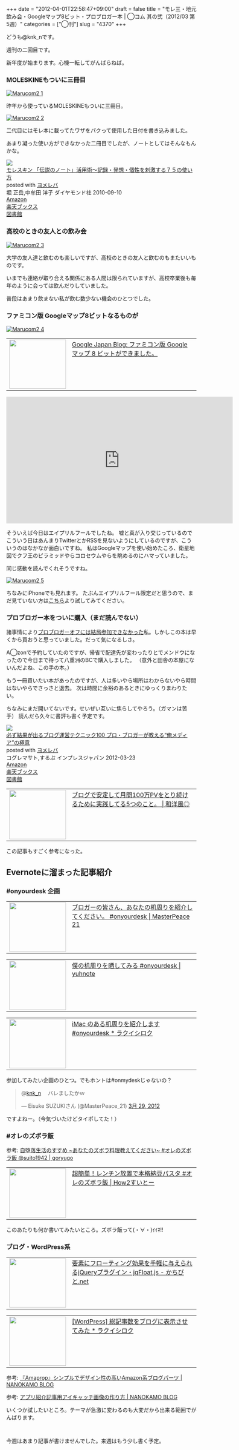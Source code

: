 +++
date = "2012-04-01T22:58:47+09:00"
draft = false
title = "モレ三・地元飲み会・Googleマップ8ビット・プロブロガー本 | ◯コム 其の弐（2012/03 第5週）"
categories = ["◯刊"]
slug = "4370"
+++

どうも@knk_nです。

週刊の二回目です。

新年度が始まります。心機一転してがんばらねば。<!--more--><h3>MOLESKINEもついに三冊目</h3>

<div class="center"><a href="http://knk-n.com/images/2012/04/marucom2_1.jpg" title="Marucom2 1" target="_blank"><img src="http://knk-n.com/images/2012/04/marucom2_1.jpg" alt="Marucom2 1" title="marucom2_1.jpg" /></a></div>

昨年から使っているMOLESKINEもついに三冊目。

<div class="center"><a href="http://knk-n.com/images/2012/04/marucom2_2.jpg" title="Marucom2 2" target="_blank"><img src="http://knk-n.com/images/2012/04/marucom2_2.jpg" alt="Marucom2 2" title="marucom2_2.jpg" /></a></div>

二代目にはモレ本に載ってたワザをパクって使用した日付を書き込みました。

あまり凝った使い方ができなかった二冊目でしたが、ノートとしてはそんなもんかな。

<div class="booklink-box"><div class="booklink-image"><a href="http://www.amazon.co.jp/exec/obidos/asin/4478013268/knkn-22/" rel="nofollow" target="_blank"><img src="http://ecx.images-amazon.com/images/I/41VgbswUmcL._SL160_.jpg" style="border: none;" /></a></div><div class="booklink-info"><div class="booklink-name"><a href="http://www.amazon.co.jp/exec/obidos/asin/4478013268/knkn-22/" rel="nofollow" target="_blank">モレスキン 「伝説のノート」活用術～記録・発想・個性を刺激する７５の使い方</a><div class="booklink-powered-date">posted with <a href="http://yomereba.com" target="_blank">ヨメレバ</a></div></div><div class="booklink-detail">堀 正岳,中牟田 洋子 ダイヤモンド社 2010-09-10    </div><div class="booklink-link2"><div class="shoplinkamazon"><a href="http://www.amazon.co.jp/exec/obidos/asin/4478013268/knkn-22/" rel="nofollow" target="_blank" title="アマゾン" >Amazon</a></div><div class="shoplinkrakuten"><a href="http://hb.afl.rakuten.co.jp/hgc/0f5dc138.501851a3.0f5dc139.bdbe2eb7/?pc=http%3A%2F%2Fbooks.rakuten.co.jp%2Frb%2F6675569%2F%3Fscid%3Daf_ich_link_urltxt%26m%3Dhttp%3A%2F%2Fm.rakuten.co.jp%2Fev%2Fbook%2F" rel="nofollow" target="_blank" title="楽天ブックス" >楽天ブックス</a></div><div class="shoplinktoshokan"><a href="http://calil.jp/book/4478013268" rel="nofollow" target="_blank" title="図書館" >図書館</a></div></div></div><div class="booklink-footer"></div></div>

<h3>高校のときの友人との飲み会</h3>

<div class="center"><a href="http://knk-n.com/images/2012/04/marucom2_3.jpg" title="Marucom2 3" target="_blank"><img src="http://knk-n.com/images/2012/04/marucom2_3.jpg" alt="Marucom2 3" title="marucom2_3.jpg" /></a></div>

大学の友人達と飲むのも楽しいですが、高校のときの友人と飲むのもまたいいものです。

いまでも連絡が取り合える関係にある人間は限られていますが、高校卒業後も毎年のように会っては飲んだりしていました。

普段はあまり飲まない私が飲む数少ない機会のひとつでした。

<h3>ファミコン版 Googleマップ8ビットなるものが</h3>

<div class="center"><a href="http://knk-n.com/images/2012/04/marucom2_4.jpg" title="Marucom2 4" target="_blank"><img src="http://knk-n.com/images/2012/04/marucom2_4.jpg" alt="Marucom2 4" title="marucom2_4.jpg" /></a></div>

<table width="100%"><td valign="top" width="150"><a href="http://googlejapan.blogspot.jp/2012/04/google-8.html" target="_blank"><img border="0" src="http://capture.heartrails.com/150x130/shadow?http://googlejapan.blogspot.jp/2012/04/google-8.html" alt="" width="150" height="130" /></a></td><td valign="top"><a href="http://googlejapan.blogspot.jp/2012/04/google-8.html" target="_blank">Google Japan Blog: ファミコン版 Google マップ 8 ビットができました。</a><script type="text/javascript">var url="http://googlejapan.blogspot.jp/2012/04/google-8.html";</script><script src="http://api.b.st-hatena.com/entry.count?url=http://googlejapan.blogspot.jp/2012/04/google-8.html&callback=hatebTxt"></script></td></table>

<object width="600" height="335"><param name="movie" value="http://www.youtube.com/v/rznYifPHxDg?version=3&amp;hl=ja_JP"></param><param name="allowFullScreen" value="true"></param><param name="allowscriptaccess" value="always"></param><embed src="http://www.youtube.com/v/rznYifPHxDg?version=3&amp;hl=ja_JP" type="application/x-shockwave-flash" width="600" height="335" allowscriptaccess="always" allowfullscreen="true"></embed></object>

そういえば今日はエイプリルフールでしたね。
嘘と真が入り交じっているのでこういう日はあんまりTwitterとかRSSを見ないようにしているのですが、こういうのはなかなか面白いですね。
私はGoogleマップを使い始めたころ、衛星地図でクフ王のピラミッドやらコロセウムやらを眺めるのにハマっていました。

同じ感動を読んでくれそうですね。

<div class="center"><a href="http://knk-n.com/images/2012/04/marucom2_5.jpg" title="Marucom2 5" target="_blank"><img src="http://knk-n.com/images/2012/04/marucom2_5.jpg" alt="Marucom2 5" title="marucom2_5.jpg" /></a></div>

ちなみにiPhoneでも見れます。
たぶんエイプリルフール限定だと思うので、まだ見ていない方は<a href="http://maps.google.co.jp/maps?t=8&utm_campaign=8bit" target="_blank">こちら</a>より試してみてください。

<h3>プロブロガー本をついに購入（まだ読んでない）</h3>
諸事情により<a href="http://knk-n.com/2012/03/18/marucom_1/" target="_blank">プロブロガーオフには結局参加できなかった</a>私。しかしこの本は早くから買おうと思っていました。だって気になるしさ。

A◯zonで予約していたのですが、帰省で配達先が変わったりとでメンドウになったので今日まで待って八重洲のBCで購入しました。
（意外と田舎の本屋にないんだよね、この手の本。）

もう一冊買いたい本があったのですが、人は多いやら場所はわからないやら時間はないやらでさっさと退去。
次は時間に余裕のあるときにゆっくりまわりたい。

ちなみにまだ開いてないです。せいぜい互いに焦らしてやろう。（ガマンは苦手）
読んだら久々に書評も書く予定です。

<div class="booklink-box"><div class="booklink-image"><a href="http://www.amazon.co.jp/exec/obidos/asin/4844331779/knkn-22/" rel="nofollow" target="_blank"><img src="http://ecx.images-amazon.com/images/I/51qdaAb8M6L._SL160_.jpg" style="border: none;" /></a></div><div class="booklink-info"><div class="booklink-name"><a href="http://www.amazon.co.jp/exec/obidos/asin/4844331779/knkn-22/" rel="nofollow" target="_blank">必ず結果が出るブログ運営テクニック100 プロ・ブロガーが教える“俺メディア”の極意</a><div class="booklink-powered-date">posted with <a href="http://yomereba.com" target="_blank">ヨメレバ</a></div></div><div class="booklink-detail">コグレマサト,するぷ インプレスジャパン 2012-03-23    </div><div class="booklink-link2"><div class="shoplinkamazon"><a href="http://www.amazon.co.jp/exec/obidos/asin/4844331779/knkn-22/" rel="nofollow" target="_blank" title="アマゾン" >Amazon</a></div><div class="shoplinkrakuten"><a href="http://hb.afl.rakuten.co.jp/hgc/0f5dc138.501851a3.0f5dc139.bdbe2eb7/?pc=http%3A%2F%2Fbooks.rakuten.co.jp%2Frb%2F11610899%2F%3Fscid%3Daf_ich_link_urltxt%26m%3Dhttp%3A%2F%2Fm.rakuten.co.jp%2Fev%2Fbook%2F" rel="nofollow" target="_blank" title="楽天ブックス" >楽天ブックス</a></div><div class="shoplinktoshokan"><a href="http://calil.jp/book/4844331779" rel="nofollow" target="_blank" title="図書館" >図書館</a></div></div></div><div class="booklink-footer"></div></div>

<table width="100%"><td valign="top" width="150"><a href="http://wayohoo.com/blog/tips/isloop-earn-access-method.html" target="_blank"><img border="0" src="http://capture.heartrails.com/150x130/shadow?http://wayohoo.com/blog/tips/isloop-earn-access-method.html" alt="" width="150" height="130" /></a></td><td valign="top"><a href="http://wayohoo.com/blog/tips/isloop-earn-access-method.html" target="_blank">ブログで安定して月間100万PVをとり続けるために実践してる5つのこと。 | 和洋風◎</a><script type="text/javascript">var url="http://wayohoo.com/blog/tips/isloop-earn-access-method.html";</script><script src="http://api.b.st-hatena.com/entry.count?url=http://wayohoo.com/blog/tips/isloop-earn-access-method.html&callback=hatebTxt"></script></td></table>
この記事もすごく参考になった。


<h2>Evernoteに溜まった記事紹介</h2>
<h3>#onyourdesk 企画</h3>
<table width="100%"><td valign="top" width="150"><a href="http://masterpeace21.com/6432" target="_blank"><img border="0" src="http://capture.heartrails.com/150x130/shadow?http://masterpeace21.com/6432" alt="" width="150" height="130" /></a></td><td valign="top"><a href="http://masterpeace21.com/6432" target="_blank">ブロガーの皆さん、あなたの机周りを紹介してください。 #onyourdesk | MasterPeace 21</a><script type="text/javascript">var url="http://masterpeace21.com/6432";</script><script src="http://api.b.st-hatena.com/entry.count?url=http://masterpeace21.com/6432&callback=hatebTxt"></script></td></table>
<table width="100%"><td valign="top" width="150"><a href="http://yuhnote.com/2012/03/27/onyourdesk/" target="_blank"><img border="0" src="http://capture.heartrails.com/150x130/shadow?http://yuhnote.com/2012/03/27/onyourdesk/" alt="" width="150" height="130" /></a></td><td valign="top"><a href="http://yuhnote.com/2012/03/27/onyourdesk/" target="_blank">僕の机周りを晒してみる #onyourdesk | yuhnote</a><script type="text/javascript">var url="http://yuhnote.com/2012/03/27/onyourdesk/";</script><script src="http://api.b.st-hatena.com/entry.count?url=http://yuhnote.com/2012/03/27/onyourdesk/&callback=hatebTxt"></script></td></table>
<table width="100%"><td valign="top" width="150"><a href="http://rakuishi.com/notebook/3106/" target="_blank"><img border="0" src="http://capture.heartrails.com/150x130/shadow?http://rakuishi.com/notebook/3106/" alt="" width="150" height="130" /></a></td><td valign="top"><a href="http://rakuishi.com/notebook/3106/" target="_blank">iMac のある机周りを紹介します #onyourdesk * ラクイシロク</a><script type="text/javascript">var url="http://rakuishi.com/notebook/3106/";</script><script src="http://api.b.st-hatena.com/entry.count?url=http://rakuishi.com/notebook/3106/&callback=hatebTxt"></script></td></table>
参加してみたい企画のひとつ。でもホントは#onmydeskじゃないの？
<blockquote class="twitter-tweet" data-in-reply-to="185408344121548801" lang="ja"><p>@<a href="https://twitter.com/knk_n">knk_n</a> 　バレましたかｗ</p>&mdash; Eisuke SUZUKIさん (@MasterPeace_21) <a href="https://twitter.com/MasterPeace_21/status/185409585400647680" data-datetime="2012-03-29T16:54:24+00:00">3月 29, 2012</a></blockquote>
ですよねー。（今気づいたけどタイポしてた！）

<h3>#オレのズボラ飯</h3>
<p>参考: <a href="http://goryugo.com/20120328/ore_no_zubora_meshi/" target="_blank">自堕落生活のすすめ ~あなたのズボラ料理教えてください~ #オレのズボラ飯 @suito1942 | goryugo</a><script type="text/javascript">var url="http://goryugo.com/20120328/ore_no_zubora_meshi/";</script><script src="http://api.b.st-hatena.com/entry.count?url=http://goryugo.com/20120328/ore_no_zubora_meshi/&callback=hatebTxt"></script></p>
<table width="100%"><td valign="top" width="150"><a href="http://www.hw2-suito.com/archives/523" target="_blank"><img border="0" src="http://capture.heartrails.com/150x130/shadow?http://www.hw2-suito.com/archives/523" alt="" width="150" height="130" /></a></td><td valign="top"><a href="http://www.hw2-suito.com/archives/523" target="_blank">超簡単！レンチン放置で本格納豆パスタ #オレのズボラ飯 | How2すいとー</a><script type="text/javascript">var url="http://www.hw2-suito.com/archives/523";</script><script src="http://api.b.st-hatena.com/entry.count?url=http://www.hw2-suito.com/archives/523&callback=hatebTxt"></script></td></table>
このあたりも何か書いてみたいところ。ズボラ飯って(・∀・)ｲｲﾈ!!

<h3>ブログ・WordPress系</h3>
<table width="100%"><td valign="top" width="150"><a href="http://kachibito.net/web-design/jqfloat-js.html" target="_blank"><img border="0" src="http://capture.heartrails.com/150x130/shadow?http://kachibito.net/web-design/jqfloat-js.html" alt="" width="150" height="130" /></a></td><td valign="top"><a href="http://kachibito.net/web-design/jqfloat-js.html" target="_blank">要素にフローティング効果を手軽に与えられるjQueryプラグイン・jqFloat.js - かちびと.net</a><script type="text/javascript">var url="http://kachibito.net/web-design/jqfloat-js.html";</script><script src="http://api.b.st-hatena.com/entry.count?url=http://kachibito.net/web-design/jqfloat-js.html&callback=hatebTxt"></script></td></table>
<table width="100%"><td valign="top" width="150"><a href="http://rakuishi.com/wordpress/3134/" target="_blank"><img border="0" src="http://capture.heartrails.com/150x130/shadow?http://rakuishi.com/wordpress/3134/" alt="" width="150" height="130" /></a></td><td valign="top"><a href="http://rakuishi.com/wordpress/3134/" target="_blank">[WordPress] 総記事数をブログに表示させてみた * ラクイシロク</a><script type="text/javascript">var url="http://rakuishi.com/wordpress/3134/";</script><script src="http://api.b.st-hatena.com/entry.count?url=http://rakuishi.com/wordpress/3134/&callback=hatebTxt"></script></td></table>
<p>参考: <a href="http://nanokamo.com/articles/blog/amapropamazon.html" target="_blank">『Amaprop』シンプルでデザイン性の高いAmazon系ブログパーツ | NANOKAMO BLOG</a><script type="text/javascript">var url="http://nanokamo.com/articles/blog/amapropamazon.html";</script><script src="http://api.b.st-hatena.com/entry.count?url=http://nanokamo.com/articles/blog/amapropamazon.html&callback=hatebTxt"></script></p>

<p>参考: <a href="http://nanokamo.com/articles/apple/app-eyecatch.html" target="_blank">アプリ紹介記事用アイキャッチ画像の作り方 | NANOKAMO BLOG</a><script type="text/javascript">var url="http://nanokamo.com/articles/apple/app-eyecatch.html";</script><script src="http://api.b.st-hatena.com/entry.count?url=http://nanokamo.com/articles/apple/app-eyecatch.html&callback=hatebTxt"></script></p>
いくつか試したいところ。テーマが急激に変わるのも大変だから出来る範囲でがんばります。


<p style="margin-top: 3em;"></p>
今週はあまり記事が書けませんでした。来週はもう少し書く予定。
